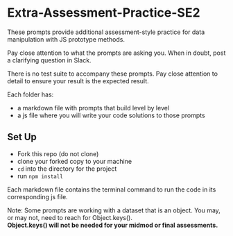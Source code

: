# Extra-Assessment-Practice-SE2

These prompts provide additional assessment-style practice for data manipulation with JS prototype methods.

Pay close attention to what the prompts are asking you.  When in doubt, post a clarifying question in Slack.

There is no test suite to accompany these prompts.  Pay close attention to detail to ensure your result is the expected result.

Each folder has:  
- a markdown file with prompts that build level by level
- a js file where you will write your code solutions to those prompts

## Set Up

- Fork this repo (do not clone)
- clone your forked copy to your machine
- `cd` into the directory for the project
- run `npm install`

Each markdown file contains the terminal command to run the code in its corresponding js file.

Note: Some prompts are working with a dataset that is an object.  You may, or may not, need to reach for Object.keys().  
**Object.keys() will not be needed for your midmod or final assessments.** 
